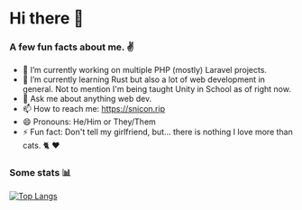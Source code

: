# Hi there 👋

### A few fun facts about me. ✌️

- 🔭 I’m currently working on multiple PHP (mostly) Laravel projects. 
- 🌱 I’m currently learning Rust but also a lot of web development in general. Not to mention I'm being taught Unity in School as of right now.
- 💬 Ask me about anything web dev.
- 📫 How to reach me: https://snicon.rip
- 😄 Pronouns: He/Him or They/Them
- ⚡ Fun fact: Don't tell my girlfriend, but... there is nothing I love more than cats. 🐈 ❤️


### Some stats 📊

[![Top Langs](https://github-readme-stats.vercel.app/api/top-langs/?username=Snicon&theme=cobal)](https://github.com/anuraghazra/github-readme-stats)
